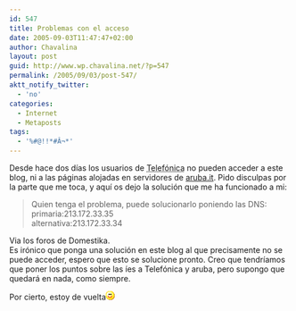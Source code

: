 ```yaml
---
id: 547
title: Problemas con el acceso
date: 2005-09-03T11:47:47+02:00
author: Chavalina
layout: post
guid: http://www.wp.chavalina.net/?p=547
permalink: /2005/09/03/post-547/
aktt_notify_twitter:
  - 'no'
categories:
  - Internet
  - Metaposts
tags:
  - '%#@!!*#Â¬*'
---
```

Desde hace dos d&iacute;as los usuarios de <acronym title="Timof&oacute;nica">Telef&oacute;nica</acronym> no pueden acceder a este blog, ni a las p&aacute;ginas alojadas en servidores de <a href="http://www.aruba.it" target="_blank">aruba.it</a>. Pido disculpas por la parte que me toca, y aqu&iacute; os dejo la soluci&oacute;n que me ha funcionado a mi:

> Quien tenga el problema, puede solucionarlo poniendo las DNS:  
> primaria:213.172.33.35  
> alternativa:213.172.33.34

Via los foros de Domestika.  
Es ir&oacute;nico que ponga una soluci&oacute;n en este blog al que precisamente no se puede acceder, espero que esto se solucione pronto. Creo que tendr&iacute;amos que poner los puntos sobre las &iacute;es a Telef&oacute;nica y aruba, pero supongo que quedar&aacute; en nada, como siempre.

Por cierto, estoy de vuelta![emo](/imagenes/emoticonos/sonrisa.gif)